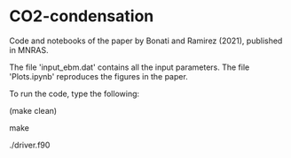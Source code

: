 # CO2-condensation

Code and notebooks of the paper by Bonati and Ramirez (2021), published in MNRAS. 

The file 'input_ebm.dat' contains all the input parameters. The file 'Plots.ipynb' reproduces the figures in the paper.

To run the code, type the following:

(make clean)

make

./driver.f90
